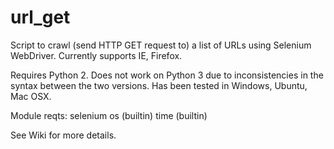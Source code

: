 url_get
=======

Script to crawl (send HTTP GET request to) a list of URLs using Selenium WebDriver. Currently supports IE, Firefox.

Requires Python 2. Does not work on Python 3 due to inconsistencies in the syntax between the two versions. Has been tested in Windows, Ubuntu, Mac OSX.

Module reqts:
selenium
os (builtin)
time (builtin)

See Wiki for more details.
